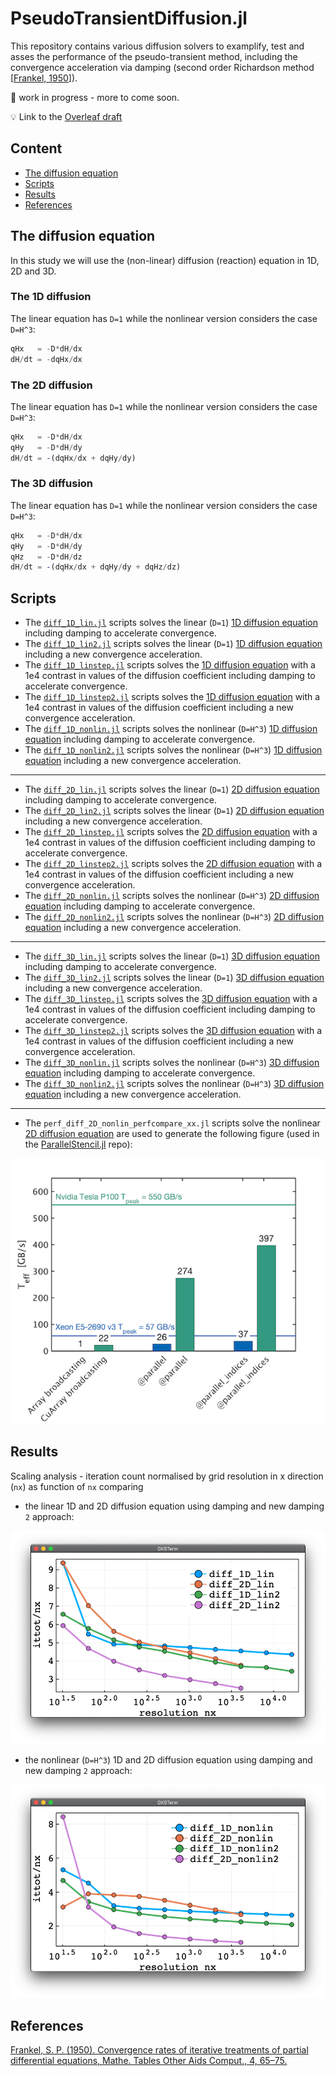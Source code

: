 # PseudoTransientDiffusion.jl

This repository contains various diffusion solvers to examplify, test and asses the performance of the pseudo-transient method, including the convergence acceleration via damping (second order Richardson method \[[Frankel, 1950](https://doi.org/10.2307/2002770)\]).

🚧 work in progress - more to come soon.

💡 Link to the [Overleaf draft](https://www.overleaf.com/project/5ff83a57858b372f63143b8e)

## Content
* [The diffusion equation](#the-diffusion-equation)
* [Scripts](#scripts)
* [Results](#results)
* [References](#references)

## The diffusion equation
In this study we will use the (non-linear) diffusion (reaction) equation in 1D, 2D and 3D.

### The 1D diffusion
The linear equation has `D=1` while the nonlinear version considers the case `D=H^3`:
```julia
qHx   = -D*dH/dx
dH/dt = -dqHx/dx
```
### The 2D diffusion
The linear equation has `D=1` while the nonlinear version considers the case `D=H^3`:
```julia
qHx   = -D*dH/dx
qHy   = -D*dH/dy
dH/dt = -(dqHx/dx + dqHy/dy)
```
### The 3D diffusion
The linear equation has `D=1` while the nonlinear version considers the case `D=H^3`:
```julia
qHx   = -D*dH/dx
qHy   = -D*dH/dy
qHz   = -D*dH/dz
dH/dt = -(dqHx/dx + dqHy/dy + dqHz/dz)
```

## Scripts
- The [`diff_1D_lin.jl`](scripts/diff_1D_lin.jl) scripts solves the linear (`D=1`) [1D diffusion equation](#the-1d-diffusion) including damping to accelerate convergence.
- The [`diff_1D_lin2.jl`](scripts/diff_1D_lin2.jl) scripts solves the linear (`D=1`) [1D diffusion equation](#the-1d-diffusion) including a new convergence acceleration.
- The [`diff_1D_linstep.jl`](scripts/diff_1D_linstep.jl) scripts solves the [1D diffusion equation](#the-1d-diffusion) with a 1e4 contrast in values of the diffusion coefficient including damping to accelerate convergence.
- The [`diff_1D_linstep2.jl`](scripts/diff_1D_linstep2.jl) scripts solves the [1D diffusion equation](#the-1d-diffusion) with a 1e4 contrast in values of the diffusion coefficient including a new convergence acceleration.
- The [`diff_1D_nonlin.jl`](scripts/diff_1D_nonlin.jl) scripts solves the nonlinear (`D=H^3`) [1D diffusion equation](#the-1d-diffusion) including damping to accelerate convergence.
- The [`diff_1D_nonlin2.jl`](scripts/diff_1D_nonlin2.jl) scripts solves the nonlinear (`D=H^3`) [1D diffusion equation](#the-1d-diffusion) including a new convergence acceleration.
---
- The [`diff_2D_lin.jl`](scripts/diff_2D_lin.jl) scripts solves the linear (`D=1`) [2D diffusion equation](#the-2d-diffusion) including damping to accelerate convergence.
- The [`diff_2D_lin2.jl`](scripts/diff_2D_lin2.jl) scripts solves the linear (`D=1`) [2D diffusion equation](#the-2d-diffusion) including a new convergence acceleration.
- The [`diff_2D_linstep.jl`](scripts/diff_2D_linstep.jl) scripts solves the [2D diffusion equation](#the-2d-diffusion) with a 1e4 contrast in values of the diffusion coefficient including damping to accelerate convergence.
- The [`diff_2D_linstep2.jl`](scripts/diff_2D_linstep2.jl) scripts solves the [2D diffusion equation](#the-2d-diffusion) with a 1e4 contrast in values of the diffusion coefficient including a new convergence acceleration.
- The [`diff_2D_nonlin.jl`](scripts/diff_2D_nonlin.jl) scripts solves the nonlinear (`D=H^3`) [2D diffusion equation](#the-2d-diffusion) including damping to accelerate convergence.
- The [`diff_2D_nonlin2.jl`](scripts/diff_2D_nonlin2.jl) scripts solves the nonlinear (`D=H^3`) [2D diffusion equation](#the-2d-diffusion) including a new convergence acceleration.
---
- The [`diff_3D_lin.jl`](scripts/diff_3D/diff_3D_lin.jl) scripts solves the linear (`D=1`) [3D diffusion equation](#the-3d-diffusion) including damping to accelerate convergence.
- The [`diff_3D_lin2.jl`](scripts/diff_3D/diff_3D_lin2.jl) scripts solves the linear (`D=1`) [3D diffusion equation](#the-3d-diffusion) including a new convergence acceleration.
- The [`diff_3D_linstep.jl`](scripts/diff_3D/diff_3D_linstep.jl) scripts solves the [3D diffusion equation](#the-3d-diffusion) with a 1e4 contrast in values of the diffusion coefficient including damping to accelerate convergence.
- The [`diff_3D_linstep2.jl`](scripts/diff_3D/diff_3D_linstep2.jl) scripts solves the [3D diffusion equation](#the-3d-diffusion) with a 1e4 contrast in values of the diffusion coefficient including a new convergence acceleration.
- The [`diff_3D_nonlin.jl`](scripts/diff_3D/diff_3D_nonlin.jl) scripts solves the nonlinear (`D=H^3`) [3D diffusion equation](#the-3d-diffusion) including damping to accelerate convergence.
- The [`diff_3D_nonlin2.jl`](scripts/diff_3D/diff_3D_nonlin2.jl) scripts solves the nonlinear (`D=H^3`) [3D diffusion equation](#the-3d-diffusion) including a new convergence acceleration.
---
- The `perf_diff_2D_nonlin_perfcompare_xx.jl` scripts solve the nonlinear [2D diffusion equation](#the-2d-diffusion) are used to generate the following figure (used in the [ParallelStencil.jl] repo):

![](docs/perf_ps2.png)

## Results
Scaling analysis - iteration count normalised by grid resolution in x direction (`nx`) as function of `nx` comparing

- the linear 1D and 2D diffusion equation using damping and new damping `2` approach:

![](docs/diff_1D_2D_linear.png)

- the nonlinear (`D=H^3`) 1D and 2D diffusion equation using damping and new damping `2` approach:

![](docs/diff_1D_2D_nonlinear.png)

## References
[Frankel, S. P. (1950). Convergence rates of iterative treatments of partial differential equations, Mathe. Tables Other Aids Comput., 4, 65–75.](https://doi.org/10.2307/2002770)


[ParallelStencil.jl]: https://github.com/omlins/ParallelStencil.jl
